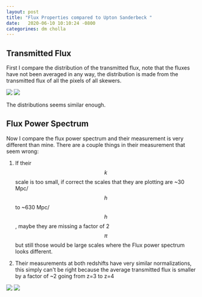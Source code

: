 ```yaml
---
layout: post
title: "Flux Properties compared to Upton Sanderbeck "
date:   2020-06-10 10:10:24 -0800
categorines: dm cholla
---
```



## Transmitted Flux 

First I compare the distribution of the transmitted flux, note that the fluxes have not been averaged in any way, the distribution is made from the transmitted flux of all the pixels of all skewers. 

<img src="{{ site.url }}assets/images/flux_pdf.png">

<img src="{{ site.url }}assets/images/f_pdf_upton.png">

The distributions seems similar enough.

## Flux Power Spectrum

Now I compare the flux power spectrum and their measurement is very different than mine. There are a couple things in their measurement that seem wrong:

1. If their $$k$$ scale is too small, if correct the scales that they are plotting are ~30 Mpc/$$h$$ to ~630 Mpc/$$h$$, maybe they are missing a factor of 2$$\pi$$ but still those would be large scales where the Flux power spectrum looks different.

2. Their measurements at both redshifts have very similar normalizations, this simply can't be right because the average transmitted flux is smaller by a factor of ~2 going from z=3 to z=4


<img src="{{ site.url }}assets/images/flux_ps.png">

<img src="{{ site.url }}assets/images/f_ps_upton.png">
